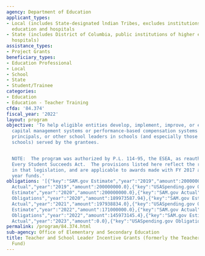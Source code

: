 ```yaml
---
agency: Department of Education
applicant_types:
- Local (includes State-designated lndian Tribes, excludes institutions of higher
  education and hospitals
- State (includes District of Columbia, public institutions of higher education and
  hospitals)
assistance_types:
- Project Grants
beneficiary_types:
- Education Professional
- Local
- School
- State
- Student/Trainee
categories:
- Education
- Education - Teacher Training
cfda: '84.374'
fiscal_year: '2022'
layout: program
objective: 'To help eligible entities develop, implement, improve, or expand human
  capital management systems or performance-based compensation systems for teachers,
  principals, or other school leaders in schools (and especially those in high-need
  schools) served by the grantees.


  NOTE:  The program was authorized by P.L. 114-95, the ESEA, as reauthorized by the
  Every Student Succeeds Act.  The provisions listed here reflect the requirements
  in that legislation, and are applicable to awards made with FY 2017 and subsequent
  year funds.'
obligations: '[{"key":"SAM.gov Estimate","year":"2019","amount":200000000.0},{"key":"SAM.gov
  Actual","year":"2019","amount":200000000.0},{"key":"USASpending.gov Obligations","year":"2019","amount":185981124.47},{"key":"SAM.gov
  Estimate","year":"2020","amount":200000000.0},{"key":"SAM.gov Actual","year":"2020","amount":200000000.0},{"key":"USASpending.gov
  Obligations","year":"2020","amount":189973587.94},{"key":"SAM.gov Estimate","year":"2021","amount":200000000.0},{"key":"SAM.gov
  Actual","year":"2021","amount":197938834.0},{"key":"USASpending.gov Obligations","year":"2021","amount":175363233.05},{"key":"SAM.gov
  Estimate","year":"2022","amount":171000000.0},{"key":"SAM.gov Actual","year":"2022","amount":171000000.0},{"key":"USASpending.gov
  Obligations","year":"2022","amount":145973145.4},{"key":"SAM.gov Estimate","year":"2023","amount":171000000.0},{"key":"SAM.gov
  Actual","year":"2023","amount":0.0},{"key":"USASpending.gov Obligations","year":"2023","amount":-20585090.38}]'
permalink: /program/84.374.html
sub-agency: Office of Elementary and Secondary Education
title: Teacher and School Leader Incentive Grants (formerly the Teacher Incentive
  Fund)
---
```

